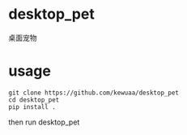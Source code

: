 # desktop_pet
桌面宠物

# usage

```
git clone https://github.com/kewuaa/desktop_pet
cd desktop_pet
pip install .
```

then run desktop_pet
